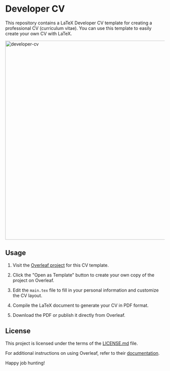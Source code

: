 # Developer CV

This repository contains a LaTeX Developer CV template for creating a professional CV (curriculum vitae). You can use this template to easily create your own CV with LaTeX.

<img width="629" alt="developer-cv" src="https://github.com/uma-dev/developer-cv/assets/22565959/98d6f76b-c65e-42a6-b59d-3b8bdf7528e1">

## Usage

1. Visit the [Overleaf project](https://www.overleaf.com) for this CV template.

2. Click the "Open as Template" button to create your own copy of the project on Overleaf.

3. Edit the `main.tex` file to fill in your personal information and customize the CV layout.

4. Compile the LaTeX document to generate your CV in PDF format.

5. Download the PDF or publish it directly from Overleaf.

## License

This project is licensed under the terms of the [LICENSE.md](LICENSE.md) file.

For additional instructions on using Overleaf, refer to their [documentation](https://www.overleaf.com/learn).

Happy job hunting!
